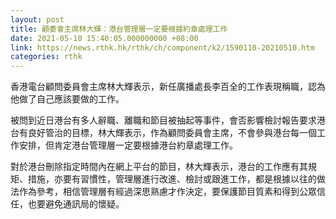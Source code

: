 ```yaml
---
layout: post
title: 顧委會主席林大輝：港台管理層一定要根據約章處理工作
date: 2021-05-10 15:40:05.000000000 +08:00
link: https://news.rthk.hk/rthk/ch/component/k2/1590110-20210510.htm
categories: rthk
---
```


香港電台顧問委員會主席林大輝表示，新任廣播處長李百全的工作表現稱職，認為他做了自己應該要做的工作。

被問到近日港台有多人辭職、離職和節目被抽起等事件，會否影響檢討報告要求港台有良好管治的目標，林大輝表示，作為顧問委員會主席，不會參與港台每一個工作安排，但肯定港台管理層一定要根據港台約章處理工作。

對於港台刪除指定時間內在網上平台的節目，林大輝表示，港台的工作應有其規矩、措施，亦要有習慣性，管理層進行改進、檢討或跟進工作，都是根據以往的做法作為參考，相信管理層有經過深思熟慮才作決定，要保護節目質素和得到公眾信任，也要避免通訊局的懷疑。　
